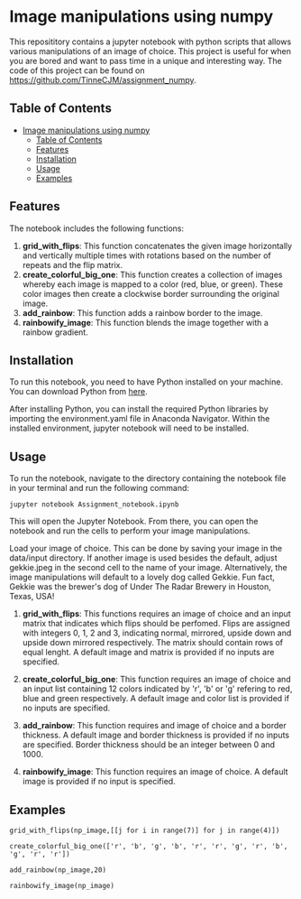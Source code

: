# Image manipulations using numpy

This reposititory contains a jupyter notebook with python scripts that allows various manipulations of an image of choice. 
This project is useful for when you are bored and want to pass time in a unique and interesting way.
The code of this project can be found on https://github.com/TinneCJM/assignment_numpy.

## Table of Contents

- [Image manipulations using numpy](#image-manipulations-using-numpy)
  - [Table of Contents](#table-of-contents)
  - [Features ](#features-)
  - [Installation ](#installation-)
  - [Usage ](#usage-)
  - [Examples ](#examples-)


## Features <a name="features"></a>

The notebook includes the following functions:

1. **grid_with_flips**: This function concatenates the given image horizontally and vertically multiple times with rotations based on the number of repeats and the flip matrix.
2. **create_colorful_big_one**: This function creates a collection of images whereby each image is mapped to a color (red, blue, or green). These color images then create a clockwise border surrounding the original image.
3. **add_rainbow**: This function adds a rainbow border to the image.
4. **rainbowify_image**: This function blends the image together with a rainbow gradient.

## Installation <a name="installation"></a>

To run this notebook, you need to have Python installed on your machine. You can download Python from [here](https://www.python.org/downloads/).

After installing Python, you can install the required Python libraries by importing the environment.yaml file in Anaconda Navigator. Within the installed environment, jupyter notebook will need to be installed.


## Usage <a name="Usage"></a>

To run the notebook, navigate to the directory containing the notebook file in your terminal and run the following command:

```jupyter notebook Assignment_notebook.ipynb```

This will open the Jupyter Notebook. From there, you can open the notebook and run the cells to perform your image manipulations.

Load your image of choice. This can be done by saving your image in the data/input directory. If another image is used besides the default, adjust gekkie.jpeg in the second cell to the name of your image. Alternatively, the image manipulations will default to a lovely dog called Gekkie. Fun fact, Gekkie was the brewer's dog of Under The Radar Brewery in Houston, Texas, USA!

1. **grid_with_flips**: This functions requires an image of choice and an input matrix that indicates which flips should be perfomed. Flips are assigned with integers 0, 1, 2 and 3, indicating normal, mirrored, upside down and upside down mirrored respectively. The matrix should contain rows of equal lenght. A default image and matrix is provided if no inputs are specified.

2. **create_colorful_big_one**: This function requires an image of choice and an input list containing 12 colors indicated by 'r', 'b' or 'g' refering to red, blue and green respectively. A default image and color list is provided if no inputs are specified.

3. **add_rainbow**: This function requires and image of choice and a border thickness. A default image and border thickness is provided if no inputs are specified. Border thickness should be an integer between 0 and 1000.

4. **rainbowify_image**: This function requires an image of choice. A default image is provided if no input is specified.

## Examples <a name="examples"></a>

```grid_with_flips(np_image,[[j for i in range(7)] for j in range(4)])```

```create_colorful_big_one(['r', 'b', 'g', 'b', 'r', 'r', 'g', 'r', 'b', 'g', 'r', 'r'])```

```add_rainbow(np_image,20)```

```rainbowify_image(np_image)```
